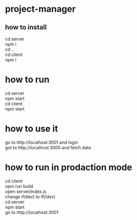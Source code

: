 # project-manager
## how to install
cd server <br >
npm i <br >
cd .. <br >
cd client  <br >
npm i <br >
# how to run
cd server <br >
npm start <br >
cd client <br >
npm start <br >
# how to use it
go to http://localhost:3001 and login <br >
got to http://localhost:3000 and fetch data <br >
# how to run in prodaction mode 
cd client <br >
npm run build <br >
open server/index.js <br >
change if(dev) to if(!dev) <br >
cd server <br >
npm start <br > 
go to http://localhost:3001 <br >
